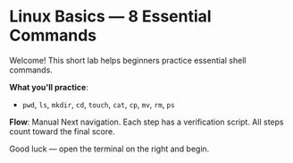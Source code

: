 # Linux Basics — 8 Essential Commands

Welcome! This short lab helps beginners practice essential shell commands.

**What you'll practice**:
- `pwd`, `ls`, `mkdir`, `cd`, `touch`, `cat`, `cp`, `mv`, `rm`, `ps`

**Flow**: Manual Next navigation. Each step has a verification script. All steps count toward the final score.

Good luck — open the terminal on the right and begin.